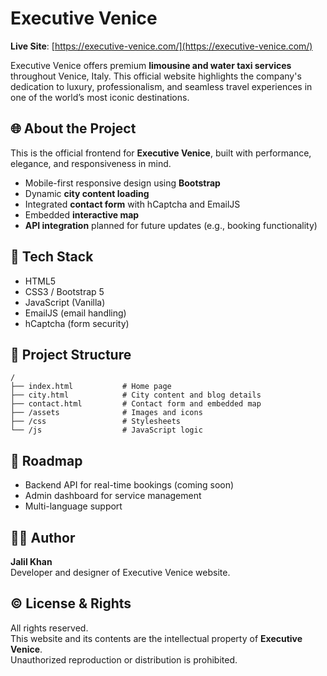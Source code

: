 # Executive Venice

**Live Site**: [https://executive-venice.com/](https://executive-venice.com/)

Executive Venice offers premium **limousine and water taxi services** throughout Venice, Italy. This official website highlights the company's dedication to luxury, professionalism, and seamless travel experiences in one of the world’s most iconic destinations.

## 🌐 About the Project

This is the official frontend for **Executive Venice**, built with performance, elegance, and responsiveness in mind.

- Mobile-first responsive design using **Bootstrap**
- Dynamic **city content loading**
- Integrated **contact form** with hCaptcha and EmailJS
- Embedded **interactive map**
- **API integration** planned for future updates (e.g., booking functionality)

## 🚀 Tech Stack

- HTML5  
- CSS3 / Bootstrap 5  
- JavaScript (Vanilla)  
- EmailJS (email handling)  
- hCaptcha (form security)

## 📁 Project Structure

```
/
├── index.html           # Home page
├── city.html            # City content and blog details
├── contact.html         # Contact form and embedded map
├── /assets              # Images and icons
├── /css                 # Stylesheets
└── /js                  # JavaScript logic
```

## 🔮 Roadmap

- Backend API for real-time bookings (coming soon)  
- Admin dashboard for service management  
- Multi-language support  

## 👨‍💻 Author

**Jalil Khan**  
Developer and designer of Executive Venice website.

## © License & Rights

All rights reserved.  
This website and its contents are the intellectual property of **Executive Venice**.  
Unauthorized reproduction or distribution is prohibited.
